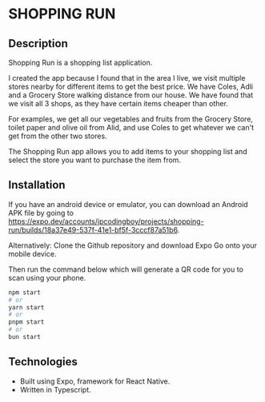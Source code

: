 # SHOPPING RUN

## Description 
Shopping Run is a shopping list application. 

I created the app because I found that in the area I live, we visit multiple stores nearby for different items to get the best price. We have Coles, Adli and a Grocery Store walking distance from our house. We have found that we visit all 3 shops, as they have certain items cheaper than other. 

For examples, we get all our vegetables and fruits from the Grocery Store, toilet paper and olive oil from Alid, and use Coles to get whatever we can't get from the other two stores. 

The Shopping Run app allows you to add items to your shopping list and select the store you want to purchase the item from. 

## Installation
If you have an android device or emulator, you can download an Android APK file by going to https://expo.dev/accounts/jpcodingboy/projects/shopping-run/builds/18a37e49-537f-41e1-bf5f-3cccf87a51b6.

Alternatively:
Clone the Github repository and download Expo Go onto your mobile device. 

Then run the command below which will generate a QR code for you to scan using your phone. 

```bash
npm start
# or
yarn start
# or
pnpm start
# or
bun start
```

## Technologies
- Built using Expo, framework for React Native. 
- Written in Typescript. 

